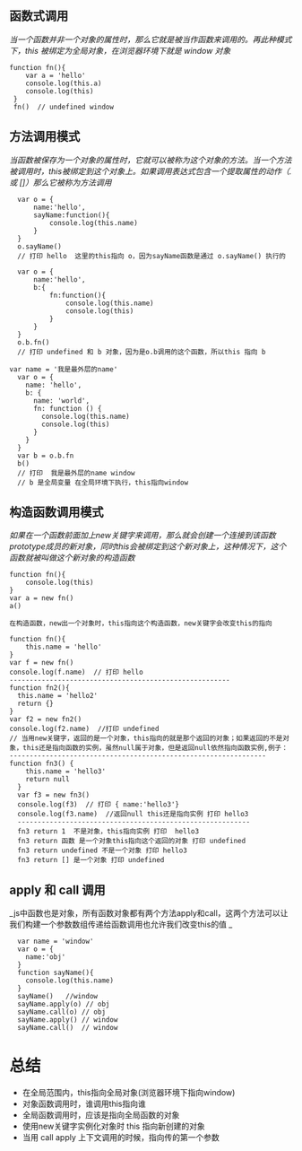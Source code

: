 ## 函数式调用

_当一个函数并非一个对象的属性时，那么它就是被当作函数来调用的。再此种模式下，this 被绑定为全局对象，在浏览器环境下就是 window 对象_
```
function fn(){
    var a = 'hello'
    console.log(this.a)    
    console.log(this)  
 }
 fn()  // undefined window 
```
## 方法调用模式
  _当函数被保存为一个对象的属性时，它就可以被称为这个对象的方法。当一个方法被调用时，this被绑定到这个对象上。如果调用表达式包含一个提取属性的动作（. 或 []）那么它被称为方法调用_
  ```
    var o = {
        name:'hello',
        sayName:function(){
            console.log(this.name)
        }
    }
    o.sayName()
    // 打印 hello  这里的this指向 o，因为sayName函数是通过 o.sayName() 执行的
  ```
  ```
    var o = {
        name:'hello',
        b:{
            fn:function(){
                console.log(this.name)
                console.log(this)
            }
        }
    }
    o.b.fn()
    // 打印 undefined 和 b 对象，因为是o.b调用的这个函数，所以this 指向 b
  ```
  ```
  var name = '我是最外层的name'
    var o = {
      name: 'hello',
      b: {
        name: 'world',
        fn: function () {
          console.log(this.name)
          console.log(this)
        }
      }
    }
    var b = o.b.fn
    b()
    // 打印  我是最外层的name window 
    // b 是全局变量 在全局环境下执行，this指向window 
  ```
  ## 构造函数调用模式
  _如果在一个函数前面加上new关键字来调用，那么就会创建一个连接到该函数prototype成员的新对象，同时this会被绑定到这个新对象上，这种情况下，这个函数就被叫做这个新对象的构造函数_
  ```
  function fn(){
      console.log(this)
  }
  var a = new fn()
  a()  

  在构造函数，new出一个对象时，this指向这个构造函数，new关键字会改变this的指向
  ```
  ```
  function fn(){
      this.name = 'hello'
  }
  var f = new fn()
  console.log(f.name)  // 打印 hello
-------------------------------------------------------
function fn2(){
    this.name = 'hello2'
    return {}
}
var f2 = new fn2()
console.log(f2.name)  //打印 undefined
// 当用new关键字，返回的是一个对象，this指向的就是那个返回的对象；如果返回的不是对象，this还是指向函数的实例，虽然null属于对象，但是返回null依然指向函数实例,例子：
----------------------------------------------------------------
 function fn3() {
      this.name = 'hello3'
      return null
    }
    var f3 = new fn3()
    console.log(f3)  // 打印 { name:'hello3'}
    console.log(f3.name)  //返回null this还是指向实例 打印 hello3
    ----------------------------------------------------------
    fn3 return 1  不是对象，this指向实例 打印  hello3
    fn3 return 函数 是一个对象this指向这个返回的对象 打印 undefined
    fn3 return undefined 不是一个对象 打印 hello3
    fn3 return [] 是一个对象 打印 undefined
  ```
## apply 和 call 调用
_js中函数也是对象，所有函数对象都有两个方法apply和call，这两个方法可以让我们构建一个参数数组传递给函数调用也允许我们改变this的值 _
```
  var name = 'window'
  var o = {
    name:'obj'
  }
  function sayName(){
    console.log(this.name)
  }
  sayName()   //window
  sayName.apply(o) // obj
  sayName.call(o) // obj
  sayName.apply() // window
  sayName.call()  // window
```

# 总结 
- 在全局范围内，this指向全局对象(浏览器环境下指向window)
- 对象函数调用时，谁调用this指向谁
- 全局函数调用时，应该是指向全局函数的对象
- 使用new关键字实例化对象时 this 指向新创建的对象
- 当用 call apply 上下文调用的时候，指向传的第一个参数